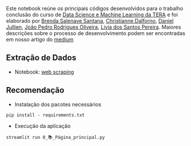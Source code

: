 Este notebook reúne os principais códigos desenvolvidos para o trabalho conclusão do curso de [Data Science e Machine Learning da TERA](https://somostera.com/cursos/data-science-machine-learning) e foi elaborado por [Brenda Salenave Santana](https://www.linkedin.com/in/brendasalenave-ds/), [Christianne Dalforno](https://www.linkedin.com/in/christianne-orrico-dalforno/), [Daniel Jullien](https://www.linkedin.com/in/daniel-jullien/), [João Pedro Rodrigues Oliveira](https://www.linkedin.com/in/joaopedrorodriguesoliveira/), [Livia dos Santos Pereira](https://www.linkedin.com/in/liviaspereira/). Maiores descrições sobre o processo de desenvolvimento podem ser encontradas em nosso artigo do [medium](https://medium.com/@bssalenave/sistema-de-recomendação-de-livros-e64140035910) 

## Extração de Dados
- Notebook: [web scraping](https://github.com/brendasalenave/rec-producao/blob/main/Web%20Scraping%20de%20Resenhas%20de%20Livros.ipynb)

## Recomendação
- Instalação dos pacotes necessários

```pip install - requirements.txt```

- Execução da aplicação

```streamlit run 0_📚_Página_principal.py```

